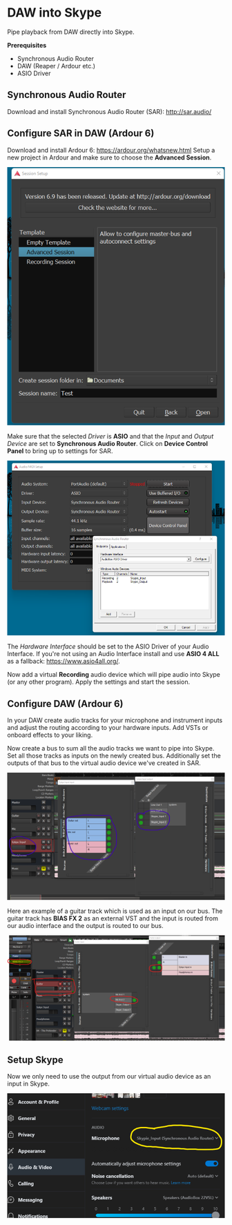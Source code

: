 # DAW into Skype
Pipe playback from DAW directly into Skype.

**Prerequisites**
- Synchronous Audio Router
- DAW (Reaper / Ardour etc.)
- ASIO Driver

## Synchronous Audio Router

Download and install Synchronous Audio Router (SAR): http://sar.audio/

## Configure SAR in DAW (Ardour 6)

Download and install Ardour 6: https://ardour.org/whatsnew.html
Setup a new project in Ardour and make sure to choose the **Advanced Session**.

![enter image description here](https://raw.githubusercontent.com/dingbaat/daw-skype-setup/main/ardour-1.png)


Make sure that the selected *Driver* is **ASIO** and that the *Input* and *Output Device* are set to **Synchronous Audio Router**. Click on **Device Control Panel** to bring up to settings for SAR.


![enter image description here](https://raw.githubusercontent.com/dingbaat/daw-skype-setup/main/ardour-2.png)

The *Hardware Interface* should be set to the ASIO Driver of your Audio Interface. If you're not using an Audio Interface install and use **ASIO 4 ALL** as a fallback: https://www.asio4all.org/.

Now add a virtual **Recording** audio device which will pipe audio into Skype (or any other program). Apply the settings and start the session.

## Configure DAW (Ardour 6)
In your DAW create audio tracks for your microphone and instrument inputs and adjust the routing according to your hardware inputs. Add VSTs or onboard effects to your liking. 

Now create a bus to sum all the audio tracks we want to pipe into Skype. Set all those tracks as inputs on the newly created bus. Additionally set the outputs of that bus to the virtual audio device we've created in SAR.

![enter image description here](https://raw.githubusercontent.com/dingbaat/daw-skype-setup/main/ardour-5.png)


Here an example of a guitar track which is used as an input on our bus. The guitar track has **BIAS FX 2** as an external VST and the input is routed from our audio interface and the output is routed to our bus.

![enter image description here](https://raw.githubusercontent.com/dingbaat/daw-skype-setup/main/ardour-4.png)


## Setup Skype
Now we only need to use the output from our virtual audio device as an input in Skype.

![enter image description here](https://raw.githubusercontent.com/dingbaat/daw-skype-setup/main/ardour-6.png)

